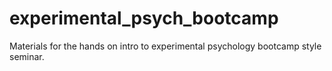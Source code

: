 # experimental_psych_bootcamp
Materials for the hands on intro to experimental psychology bootcamp style seminar.

